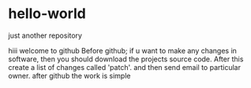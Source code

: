 # hello-world
just another repository


hiii welcome to github
Before github;
if u want to make any changes in software, then you should download the projects source code. After this create a list of changes called 'patch'. and then send email to particular owner.
after github the work is simple
